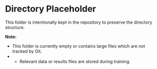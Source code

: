 # Directory Placeholder

This folder is intentionally kept in the repository to preserve the directory structure.

**Note:** 
- This folder is currently empty or contains large files which are not tracked by Git.
- - Relevant data or results files are stored during training.

